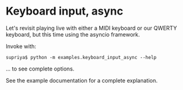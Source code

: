 # Keyboard input, async

Let's revisit playing live with either a MIDI keyboard or our QWERTY keyboard,
but this time using the asyncio framework.

Invoke with:

```
supriya$ python -m examples.keyboard_input_async --help
```

... to see complete options.

See the example documentation for a complete explanation.
